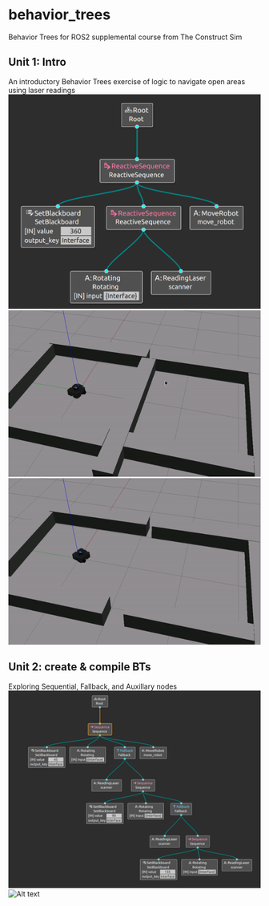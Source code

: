 # behavior_trees
Behavior Trees for ROS2 supplemental course from The Construct Sim

## Unit 1: Intro
An introductory Behavior Trees exercise of logic to navigate open areas using laser readings
![Alt text](readme/bt-demo1.png "Behavior tree of simulation gifs")
![Alt text](readme/bt-demo2.gif "Gif of removing wall in simulation")
![Alt text](readme/bt-demo3.gif "Gif of robot navigating simulation")

## Unit 2: create & compile BTs
Exploring Sequential, Fallback, and Auxillary nodes
![Alt text](readme/u2-bt.png "Behavior tree of logic implemented in demo")
![Alt text](readme/ut-demo.gif "Behavior tree above running in simulation")